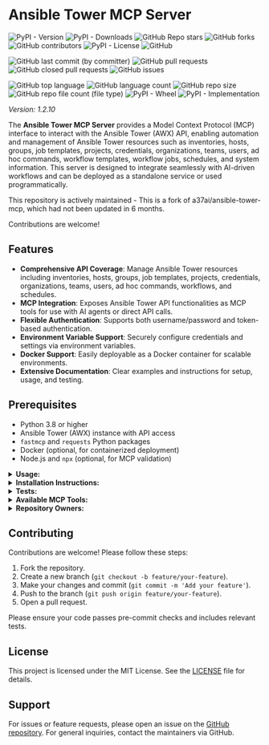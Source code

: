 # Ansible Tower MCP Server

![PyPI - Version](https://img.shields.io/pypi/v/ansible-tower-mcp)
![PyPI - Downloads](https://img.shields.io/pypi/dd/ansible-tower-mcp)
![GitHub Repo stars](https://img.shields.io/github/stars/Knuckles-Team/ansible-tower-mcp)
![GitHub forks](https://img.shields.io/github/forks/Knuckles-Team/ansible-tower-mcp)
![GitHub contributors](https://img.shields.io/github/contributors/Knuckles-Team/ansible-tower-mcp)
![PyPI - License](https://img.shields.io/pypi/l/ansible-tower-mcp)
![GitHub](https://img.shields.io/github/license/Knuckles-Team/ansible-tower-mcp)

![GitHub last commit (by committer)](https://img.shields.io/github/last-commit/Knuckles-Team/ansible-tower-mcp)
![GitHub pull requests](https://img.shields.io/github/issues-pr/Knuckles-Team/ansible-tower-mcp)
![GitHub closed pull requests](https://img.shields.io/github/issues-pr-closed/Knuckles-Team/ansible-tower-mcp)
![GitHub issues](https://img.shields.io/github/issues/Knuckles-Team/ansible-tower-mcp)

![GitHub top language](https://img.shields.io/github/languages/top/Knuckles-Team/ansible-tower-mcp)
![GitHub language count](https://img.shields.io/github/languages/count/Knuckles-Team/ansible-tower-mcp)
![GitHub repo size](https://img.shields.io/github/repo-size/Knuckles-Team/ansible-tower-mcp)
![GitHub repo file count (file type)](https://img.shields.io/github/directory-file-count/Knuckles-Team/ansible-tower-mcp)
![PyPI - Wheel](https://img.shields.io/pypi/wheel/ansible-tower-mcp)
![PyPI - Implementation](https://img.shields.io/pypi/implementation/ansible-tower-mcp)

*Version: 1.2.10*

The **Ansible Tower MCP Server** provides a Model Context Protocol (MCP) interface to interact with the Ansible Tower (AWX) API, enabling automation and management of Ansible Tower resources such as inventories, hosts, groups, job templates, projects, credentials, organizations, teams, users, ad hoc commands, workflow templates, workflow jobs, schedules, and system information. This server is designed to integrate seamlessly with AI-driven workflows and can be deployed as a standalone service or used programmatically.

This repository is actively maintained - This is a fork of a37ai/ansible-tower-mcp, which had not been updated in 6 months.

Contributions are welcome!

## Features

- **Comprehensive API Coverage**: Manage Ansible Tower resources including inventories, hosts, groups, job templates, projects, credentials, organizations, teams, users, ad hoc commands, workflows, and schedules.
- **MCP Integration**: Exposes Ansible Tower API functionalities as MCP tools for use with AI agents or direct API calls.
- **Flexible Authentication**: Supports both username/password and token-based authentication.
- **Environment Variable Support**: Securely configure credentials and settings via environment variables.
- **Docker Support**: Easily deployable as a Docker container for scalable environments.
- **Extensive Documentation**: Clear examples and instructions for setup, usage, and testing.

## Prerequisites

- Python 3.8 or higher
- Ansible Tower (AWX) instance with API access
- `fastmcp` and `requests` Python packages
- Docker (optional, for containerized deployment)
- Node.js and `npx` (optional, for MCP validation)

<details>
  <summary><b>Usage:</b></summary>

### MCP CLI

| Short Flag | Long Flag                          | Description                                                                 |
|------------|------------------------------------|-----------------------------------------------------------------------------|
| -h         | --help                             | Display help information                                                    |
| -t         | --transport                        | Transport method: 'stdio', 'http', or 'sse' [legacy] (default: stdio)       |
| -s         | --host                             | Host address for HTTP transport (default: 0.0.0.0)                          |
| -p         | --port                             | Port number for HTTP transport (default: 8000)                              |
|            | --auth-type                        | Authentication type: 'none', 'static', 'jwt', 'oauth-proxy', 'oidc-proxy', 'remote-oauth' (default: none) |
|            | --token-jwks-uri                   | JWKS URI for JWT verification                                              |
|            | --token-issuer                     | Issuer for JWT verification                                                |
|            | --token-audience                   | Audience for JWT verification                                              |
|            | --oauth-upstream-auth-endpoint     | Upstream authorization endpoint for OAuth Proxy                             |
|            | --oauth-upstream-token-endpoint    | Upstream token endpoint for OAuth Proxy                                    |
|            | --oauth-upstream-client-id         | Upstream client ID for OAuth Proxy                                         |
|            | --oauth-upstream-client-secret     | Upstream client secret for OAuth Proxy                                     |
|            | --oauth-base-url                   | Base URL for OAuth Proxy                                                   |
|            | --oidc-config-url                  | OIDC configuration URL                                                     |
|            | --oidc-client-id                   | OIDC client ID                                                             |
|            | --oidc-client-secret               | OIDC client secret                                                         |
|            | --oidc-base-url                    | Base URL for OIDC Proxy                                                    |
|            | --remote-auth-servers              | Comma-separated list of authorization servers for Remote OAuth             |
|            | --remote-base-url                  | Base URL for Remote OAuth                                                  |
|            | --allowed-client-redirect-uris     | Comma-separated list of allowed client redirect URIs                       |
|            | --eunomia-type                     | Eunomia authorization type: 'none', 'embedded', 'remote' (default: none)   |
|            | --eunomia-policy-file              | Policy file for embedded Eunomia (default: mcp_policies.json)              |
|            | --eunomia-remote-url               | URL for remote Eunomia server                                              |


### Using as an MCP Server

The MCP Server can be run in two modes: `stdio` (for local testing) or `http` (for networked access). To start the server, use the following commands:

#### Run in stdio mode (default):
```bash
ansible-tower-mcp
```

#### Run in HTTP mode:
```bash
ansible-tower-mcp --transport http --host 0.0.0.0 --port 8012
```

Set environment variables for authentication:
```bash
export ANSIBLE_BASE_URL="https://your-ansible-tower-instance.com"
export ANSIBLE_USERNAME="your-username"
export ANSIBLE_PASSWORD="your-password"
# or
export ANSIBLE_TOKEN="your-api-token"
export VERIFY="False"  # Set to True to enable SSL verification
```

### Use API Directly

You can interact with the Ansible Tower API directly using the `Api` class from `ansible_tower_api.py`. Below is an example of creating an inventory and launching a job:

```python
from ansible_tower_api import Api

# Initialize the API client
client = Api(
    base_url="https://your-ansible-tower-instance.com",
    username="your-username",
    password="your-password",
    verify=False
)

# Create an inventory
inventory = client.create_inventory(
    name="Test Inventory",
    organization_id=1,
    description="A test inventory"
)
print(inventory)

# Launch a job from a job template
job = client.launch_job(template_id=123, extra_vars='{"key": "value"}')
print(job)
```

### Deploy MCP Server as a Service

The ServiceNow MCP server can be deployed using Docker, with configurable authentication, middleware, and Eunomia authorization.

#### Using Docker Run

```bash
docker pull knucklessg1/ansible-tower-mcp:latest

docker run -d \
  --name ansible-tower-mcp \
  -p 8004:8004 \
  -e HOST=0.0.0.0 \
  -e PORT=8004 \
  -e TRANSPORT=http \
  -e AUTH_TYPE=none \
  -e EUNOMIA_TYPE=none \
  -e ANSIBLE_BASE_URL=https://your-ansible-tower-instance.com \
  -e ANSIBLE_USERNAME=your-username \
  -e ANSIBLE_PASSWORD=your-password \
  -e ANSIBLE_TOKEN=your-api-token \
  knucklessg1/ansible-tower-mcp:latest
```

For advanced authentication (e.g., JWT, OAuth Proxy, OIDC Proxy, Remote OAuth) or Eunomia, add the relevant environment variables:

```bash
docker run -d \
  --name ansible-tower-mcp \
  -p 8004:8004 \
  -e HOST=0.0.0.0 \
  -e PORT=8004 \
  -e TRANSPORT=http \
  -e AUTH_TYPE=oidc-proxy \
  -e OIDC_CONFIG_URL=https://provider.com/.well-known/openid-configuration \
  -e OIDC_CLIENT_ID=your-client-id \
  -e OIDC_CLIENT_SECRET=your-client-secret \
  -e OIDC_BASE_URL=https://your-server.com \
  -e ALLOWED_CLIENT_REDIRECT_URIS=http://localhost:*,https://*.example.com/* \
  -e EUNOMIA_TYPE=embedded \
  -e EUNOMIA_POLICY_FILE=/app/mcp_policies.json \
  -e ANSIBLE_BASE_URL=https://your-ansible-tower-instance.com \
  -e ANSIBLE_USERNAME=your-username \
  -e ANSIBLE_PASSWORD=your-password \
  -e ANSIBLE_TOKEN=your-api-token \
  knucklessg1/ansible-tower-mcp:latest
```

#### Using Docker Compose

Create a `docker-compose.yml` file:

```yaml
services:
  ansible-tower-mcp:
    image: knucklessg1/ansible-tower-mcp:latest
    environment:
      - HOST=0.0.0.0
      - PORT=8004
      - TRANSPORT=http
      - AUTH_TYPE=none
      - EUNOMIA_TYPE=none
      - ANSIBLE_BASE_URL=https://your-ansible-tower-instance.com
      - ANSIBLE_USERNAME=your-username
      - ANSIBLE_PASSWORD=your-password
      - ANSIBLE_TOKEN=your-api-token
      - ANSIBLE_VERIFY=False
    ports:
      - 8004:8004
```

For advanced setups with authentication and Eunomia:

```yaml
services:
  ansible-tower-mcp:
    image: knucklessg1/ansible-tower-mcp:latest
    environment:
      - HOST=0.0.0.0
      - PORT=8004
      - TRANSPORT=http
      - AUTH_TYPE=oidc-proxy
      - OIDC_CONFIG_URL=https://provider.com/.well-known/openid-configuration
      - OIDC_CLIENT_ID=your-client-id
      - OIDC_CLIENT_SECRET=your-client-secret
      - OIDC_BASE_URL=https://your-server.com
      - ALLOWED_CLIENT_REDIRECT_URIS=http://localhost:*,https://*.example.com/*
      - EUNOMIA_TYPE=embedded
      - EUNOMIA_POLICY_FILE=/app/mcp_policies.json
      - ANSIBLE_BASE_URL=https://your-ansible-tower-instance.com
      - ANSIBLE_USERNAME=your-username
      - ANSIBLE_PASSWORD=your-password
      - ANSIBLE_TOKEN=your-api-token
      - ANSIBLE_VERIFY=False
    ports:
      - 8004:8004
    volumes:
      - ./mcp_policies.json:/app/mcp_policies.json
```

Run the service:

```bash
docker-compose up -d
```

#### Configure `mcp.json` for AI Integration

```json
{
  "mcpServers": {
    "ansible-tower": {
      "command": "uv",
      "args": [
        "run",
        "--with",
        "ansible-tower-mcp>=0.0.4",
        "ansible-tower-mcp",
        "--transport",
        "stdio"
      ],
      "env": {
        "ANSIBLE_BASE_URL": "${ANSIBLE_BASE_URL}",
        "ANSIBLE_USERNAME": "${ANSIBLE_USERNAME}",
        "ANSIBLE_PASSWORD": "${ANSIBLE_PASSWORD}",
        "ANSIBLE_CLIENT_ID": "${ANSIBLE_CLIENT_ID}",
        "ANSIBLE_CLIENT_SECRET": "${ANSIBLE_CLIENT_SECRET}",
        "ANSIBLE_TOKEN": "${ANSIBLE_TOKEN}",
        "ANSIBLE_VERIFY": "${VERIFY:False}"
      },
      "timeout": 200000
    }
  }
}
```

Set environment variables:
```bash
export ANSIBLE_BASE_URL="https://your-ansible-tower-instance.com"
export ANSIBLE_USERNAME="your-username"
export ANSIBLE_PASSWORD="your-password"
export ANSIBLE_TOKEN="your-api-token"
export VERIFY="False"
```

For **testing only**, you can store credentials directly in `mcp.json` (not recommended for production):
```json
{
  "mcpServers": {
    "ansible-tower": {
      "command": "uv",
      "args": [
        "run",
        "--with",
        "ansible-tower-mcp",
        "ansible-tower-mcp",
        "--transport",
        "http",
        "--host",
        "0.0.0.0",
        "--port",
        "8012"
      ],
      "env": {
        "ANSIBLE_BASE_URL": "https://your-ansible-tower-instance.com",
        "ANSIBLE_USERNAME": "your-username",
        "ANSIBLE_PASSWORD": "your-password",
        "ANSIBLE_TOKEN": "your-api-token",
        "VERIFY": "False"
      },
      "timeout": 200000
    }
  }
}
```

</details>

<details>
  <summary><b>Installation Instructions:</b></summary>

### Install Python Package

Install the `ansible-tower-mcp` package using pip:

```bash
python -m pip install ansible-tower-mcp
```

### Dependencies

Ensure the following Python packages are installed:
- `requests`
- `fastmcp`
- `pydantic`

Install dependencies manually if needed:
```bash
python -m pip install requests fastmcp pydantic
```

</details>

<details>
  <summary><b>Tests:</b></summary>

### Pre-commit Checks

Run pre-commit checks to ensure code quality and formatting:
```bash
pre-commit run --all-files
```

To set up pre-commit hooks:
```bash
pre-commit install
```

### Validate MCP Server

Validate the MCP server configuration and tools using the MCP inspector:
```bash
npx @modelcontextprotocol/inspector ansible-tower-mcp
```

### Unit Tests

Run unit tests (if available in your project setup):
```bash
python -m pytest tests/
```

</details>

<details>
  <summary><b>Available MCP Tools:</b></summary>

The `ansible-tower-mcp` package exposes the following MCP tools, organized by category:

### Inventory Management
- `list_inventories(limit, offset)`: List all inventories.
- `get_inventory(inventory_id)`: Get details of a specific inventory.
- `create_inventory(name, organization_id, description)`: Create a new inventory.
- `update_inventory(inventory_id, name, description)`: Update an existing inventory.
- `delete_inventory(inventory_id)`: Delete an inventory.

### Host Management
- `list_hosts(inventory_id, limit, offset)`: List hosts, optionally filtered by inventory.
- `get_host(host_id)`: Get details of a specific host.
- `create_host(name, inventory_id, variables, description)`: Create a new host.
- `update_host(host_id, name, variables, description)`: Update an existing host.
- `delete_host(host_id)`: Delete a host.

### Group Management
- `list_groups(inventory_id, limit, offset)`: List groups in an inventory.
- `get_group(group_id)`: Get details of a specific group.
- `create_group(name, inventory_id, variables, description)`: Create a new group.
- `update_group(group_id, name, variables, description)`: Update an existing group.
- `delete_group(group_id)`: Delete a group.
- `add_host_to_group(group_id, host_id)`: Add a host to a group.
- `remove_host_from_group(group_id, host_id)`: Remove a host from a group.

### Job Template Management
- `list_job_templates(limit, offset)`: List all job templates.
- `get_job_template(template_id)`: Get details of a specific job template.
- `create_job_template(name, inventory_id, project_id, playbook, credential_id, description, extra_vars)`: Create a new job template.
- `update_job_template(template_id, name, inventory_id, playbook, description, extra_vars)`: Update an existing job template.
- `delete_job_template(template_id)`: Delete a job template.
- `launch_job(template_id, extra_vars)`: Launch a job from a template.

### Job Management
- `list_jobs(status, limit, offset)`: List jobs, optionally filtered by status.
- `get_job(job_id)`: Get details of a specific job.
- `cancel_job(job_id)`: Cancel a running job.
- `get_job_events(job_id, limit, offset)`: Get events for a job.
- `get_job_stdout(job_id, format)`: Get the output of a job in specified format (txt, html, json, ansi).

### Project Management
- `list_projects(limit, offset)`: List all projects.
- `get_project(project_id)`: Get details of a specific project.
- `create_project(name, organization_id, scm_type, scm_url, scm_branch, credential_id, description)`: Create a new project.
- `update_project(project_id, name, scm_type, scm_url, scm_branch, description)`: Update an existing project.
- `delete_project(project_id)`: Delete a project.
- `sync_project(project_id)`: Sync a project with its SCM.

### Credential Management
- `list_credentials(limit, offset)`: List all credentials.
- `get_credential(credential_id)`: Get details of a specific credential.
- `list_credential_types(limit, offset)`: List all credential types.
- `create_credential(name, credential_type_id, organization_id, inputs, description)`: Create a new credential.
- `update_credential(credential_id, name, inputs, description)`: Update an existing credential.
- `delete_credential(credential_id)`: Delete a credential.

### Organization Management
- `list_organizations(limit, offset)`: List all organizations.
- `get_organization(organization_id)`: Get details of a specific organization.
- `create_organization(name, description)`: Create a new organization.
- `update_organization(organization_id, name, description)`: Update an existing organization.
- `delete_organization(organization_id)`: Delete an organization.

### Team Management
- `list_teams(organization_id, limit, offset)`: List teams, optionally filtered by organization.
- `get_team(team_id)`: Get details of a specific team.
- `create_team(name, organization_id, description)`: Create a new team.
- `update_team(team_id, name, description)`: Update an existing team.
- `delete_team(team_id)`: Delete a team.

### User Management
- `list_users(limit, offset)`: List all users.
- `get_user(user_id)`: Get details of a specific user.
- `create_user(username, password, first_name, last_name, email, is_superuser, is_system_auditor)`: Create a new user.
- `update_user(user_id, username, password, first_name, last_name, email, is_superuser, is_system_auditor)`: Update an existing user.
- `delete_user(user_id)`: Delete a user.

### Ad Hoc Commands
- `run_ad_hoc_command(inventory_id, credential_id, module_name, module_args, limit, verbosity)`: Run an ad hoc command.
- `get_ad_hoc_command(command_id)`: Get details of an ad hoc command.
- `cancel_ad_hoc_command(command_id)`: Cancel an ad hoc command.

### Workflow Templates
- `list_workflow_templates(limit, offset)`: List all workflow templates.
- `get_workflow_template(template_id)`: Get details of a specific workflow template.
- `launch_workflow(template_id, extra_vars)`: Launch a workflow from a template.

### Workflow Jobs
- `list_workflow_jobs(status, limit, offset)`: List workflow jobs, optionally filtered by status.
- `get_workflow_job(job_id)`: Get details of a specific workflow job.
- `cancel_workflow_job(job_id)`: Cancel a running workflow job.

### Schedule Management
- `list_schedules(unified_job_template_id, limit, offset)`: List schedules, optionally filtered by job/workflow template.
- `get_schedule(schedule_id)`: Get details of a specific schedule.
- `create_schedule(name, unified_job_template_id, rrule, description, extra_data)`: Create a new schedule.
- `update_schedule(schedule_id, name, rrule, description, extra_data)`: Update an existing schedule.
- `delete_schedule(schedule_id)`: Delete a schedule.

### System Information
- `get_ansible_version()`: Get the Ansible Tower version.
- `get_dashboard_stats()`: Get dashboard statistics.
- `get_metrics()`: Get system metrics.

</details>

<details>
  <summary><b>Repository Owners:</b></summary>

<img width="100%" height="180em" src="https://github-readme-stats.vercel.app/api?username=Knucklessg1&show_icons=true&hide_border=true&&count_private=true&include_all_commits=true" />

![GitHub followers](https://img.shields.io/github/followers/Knucklessg1)
![GitHub User's stars](https://img.shields.io/github/stars/Knucklessg1)

</details>

## Contributing

Contributions are welcome! Please follow these steps:
1. Fork the repository.
2. Create a new branch (`git checkout -b feature/your-feature`).
3. Make your changes and commit (`git commit -m 'Add your feature'`).
4. Push to the branch (`git push origin feature/your-feature`).
5. Open a pull request.

Please ensure your code passes pre-commit checks and includes relevant tests.

## License

This project is licensed under the MIT License. See the [LICENSE](LICENSE) file for details.

## Support

For issues or feature requests, please open an issue on the [GitHub repository](https://github.com/Knuckles-Team/ansible-tower-mcp). For general inquiries, contact the maintainers via GitHub.

